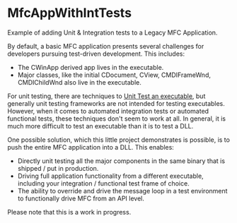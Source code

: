 # MfcAppWithIntTests
Example of adding Unit &amp; Integration tests to a Legacy MFC Application.

By default, a basic MFC application presents several challenges for developers pursuing test-driven development. This includes:
- The CWinApp derived app lives in the executable.
- Major classes, like the initial CDocument, CView, CMDIFrameWnd, CMDIChildWnd also live in the executable.

For unit testing, there are techniques to <a href="http://stackoverflow.com/questions/1905070/unit-testing-an-executable-project">Unit Test an executable</a>, but generally unit testing frameworks are not intended for testing executables. However, when it comes to automated integration tests or automated functional tests, these techniques don't seem to work at all. In general, it is much more difficult to test an executable than it is to test a DLL.

One possible solution, which this little project demonstrates is possible, is to push the entire MFC application into a DLL. This enables:
- Directly unit testing all the major components in the same binary that is shipped / put in production.
- Driving full application functionality from a different executable, including your integration / functional test frame of choice.
- The ability to override and drive the message loop in a test environment to functionally drive MFC from an API level.

Please note that this is a work in progress.
